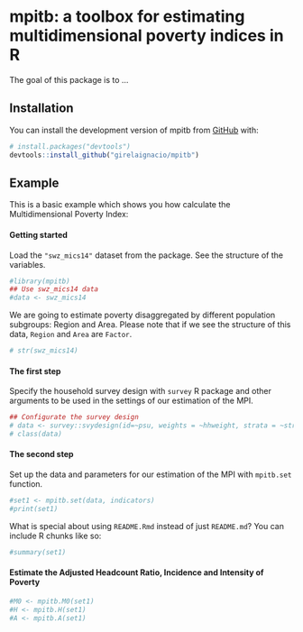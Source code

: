 
<!-- README.md is generated from README.Rmd. Please edit that file -->

# mpitb: a toolbox for estimating multidimensional poverty indices in R

<!-- badges: start -->
<!-- badges: end -->

The goal of this package is to …

## Installation

You can install the development version of mpitb from
[GitHub](https://github.com/) with:

``` r
# install.packages("devtools")
devtools::install_github("girelaignacio/mpitb")
```

## Example

This is a basic example which shows you how calculate the
Multidimensional Poverty Index:

#### Getting started

Load the `"swz_mics14"` dataset from the package. See the structure of
the variables.

``` r
#library(mpitb)
## Use swz_mics14 data
#data <- swz_mics14
```

We are going to estimate poverty disaggregated by different population
subgroups: Region and Area. Please note that if we see the structure of
this data, `Region` and `Area` are `Factor`.

``` r
# str(swz_mics14)
```

#### The first step

Specify the household survey design with `survey` R package and other
arguments to be used in the settings of our estimation of the MPI.

``` r
## Configurate the survey design 
# data <- survey::svydesign(id=~psu, weights = ~hhweight, strata = ~stratum, data = swz_mics14)
# class(data)
```

#### The second step

Set up the data and parameters for our estimation of the MPI with
`mpitb.set` function.

``` r
#set1 <- mpitb.set(data, indicators)
#print(set1)
```

What is special about using `README.Rmd` instead of just `README.md`?
You can include R chunks like so:

``` r
#summary(set1)
```

#### Estimate the Adjusted Headcount Ratio, Incidence and Intensity of Poverty

``` r
#M0 <- mpitb.M0(set1)
#H <- mpitb.H(set1)
#A <- mpitb.A(set1)
```

